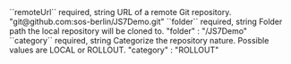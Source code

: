 <tr>
<td>``remoteUrl``</td>
<td>required, string</td>
<td>URL of a remote Git repository.</td>
<td>"git@github.com:sos-berlin/JS7Demo.git"</td>
<td></td>
</tr>
<tr>
<td>``folder``</td>
<td>required, string</td>
<td>Folder path the local repository will be cloned to.</td>
<td>"folder" : "/JS7Demo"</td>
<td></td>
</tr>
<tr>
<td>``category``</td>
<td>required, string</td>
<td>Categorize the repository nature. Possible values are LOCAL or ROLLOUT.</td>
<td>"category" : "ROLLOUT"</td>
<td></td>
</tr>

